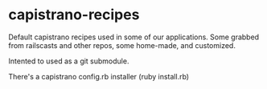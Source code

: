 capistrano-recipes
==================

Default capistrano recipes used in some of our applications. Some
grabbed from railscasts and other repos, some home-made, and customized.

Intented to used as a git submodule.

There's a capistrano config.rb installer (ruby install.rb)

